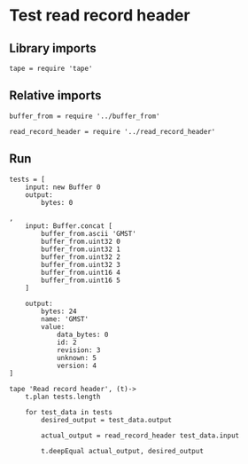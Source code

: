 # Test read record header

## Library imports

	tape = require 'tape'


## Relative imports

	buffer_from = require '../buffer_from'

	read_record_header = require '../read_record_header'


## Run

	tests = [
		input: new Buffer 0
		output:
			bytes: 0

	,
		input: Buffer.concat [
			buffer_from.ascii 'GMST'
			buffer_from.uint32 0
			buffer_from.uint32 1
			buffer_from.uint32 2
			buffer_from.uint32 3
			buffer_from.uint16 4
			buffer_from.uint16 5
		]

		output:
			bytes: 24
			name: 'GMST'
			value:
				data_bytes: 0
				id: 2
				revision: 3
				unknown: 5
				version: 4
	]

	tape 'Read record header', (t)->
		t.plan tests.length

		for test_data in tests
			desired_output = test_data.output

			actual_output = read_record_header test_data.input

			t.deepEqual actual_output, desired_output
